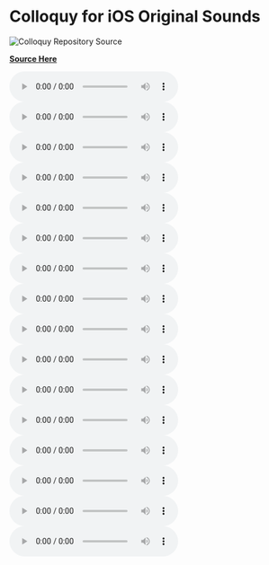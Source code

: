 # Colloquy for iOS Original Sounds

![Colloquy Repository Source](https://raw.githubusercontent.com/extratone/upgit/main/2022/05/upgit_20220511_1652304558.png)

[**Source Here**](https://github.com/colloquy/colloquy/tree/main/Resources/Sounds)


<audio controls>
  <source src="https://davidblue.wtf/audio/colloquy/Whip.mp3">
</audio>

<audio controls>
  <source src="https://davidblue.wtf/audio/colloquy/Beep1.mp3">
</audio>

<audio controls>
  <source src="https://davidblue.wtf/audio/colloquy/Beep2.mp3">
</audio>

<audio controls>
  <source src="https://davidblue.wtf/audio/colloquy/Bell1.mp3">
</audio>

<audio controls>
  <source src="https://davidblue.wtf/audio/colloquy/Bell2.mp3">
</audio>

<audio controls>
  <source src="https://davidblue.wtf/audio/colloquy/Clap.mp3">
</audio>

<audio controls>
  <source src="https://davidblue.wtf/audio/colloquy/Cymbal.mp3">
</audio>

<audio controls>
  <source src="https://davidblue.wtf/audio/colloquy/DJScratch.mp3">
</audio>

<audio controls>
  <source src="https://davidblue.wtf/audio/colloquy/ElectronicSignal.mp3">
</audio>

<audio controls>
  <source src="https://davidblue.wtf/audio/colloquy/Explosion.mp3">
</audio>

<audio controls>
  <source src="https://davidblue.wtf/audio/colloquy/Kick.mp3">
</audio>

<audio controls>
  <source src="https://davidblue.wtf/audio/colloquy/Laser.mp3">
</audio>

<audio controls>
  <source src="https://davidblue.wtf/audio/colloquy/Pop.mp3">
</audio>

<audio controls>
  <source src="https://davidblue.wtf/audio/colloquy/Rattle.mp3">
</audio>

<audio controls>
  <source src="https://davidblue.wtf/audio/colloquy/SonarBeep.mp3">
</audio>

<audio controls>
  <source src="https://davidblue.wtf/audio/colloquy/Stoof.mp3">
</audio>